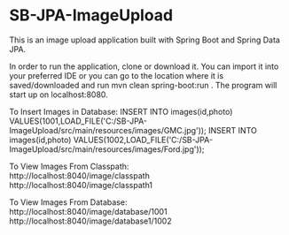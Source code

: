 # SB-JPA-ImageUpload

This is an image upload application built with Spring Boot and Spring Data JPA.

In order to run the application, clone or download it. You can import it into your preferred IDE or you can go to the location where it is saved/downloaded and run mvn clean spring-boot:run . The program will start up on localhost:8080.

To Insert Images in Database:
INSERT INTO images(id,photo) VALUES(1001,LOAD_FILE('C:/SB-JPA-ImageUpload/src/main/resources/images/GMC.jpg'));
INSERT INTO images(id,photo) VALUES(1002,LOAD_FILE('C:/SB-JPA-ImageUpload/src/main/resources/images/Ford.jpg'));

To View Images From Classpath:
</br>
http://localhost:8040/image/classpath
</br>
http://localhost:8040/image/classpath1

To View Images From Database:
</br>
http://localhost:8040/image/database/1001
</br>
http://localhost:8040/image/database1/1002
